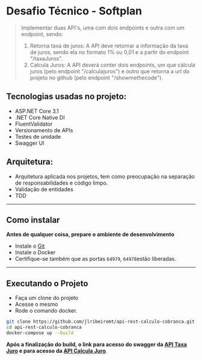 # Desafio Técnico - Softplan
> Implementar duas API's, uma com dois endpoints e outra com um endpoint, sendo: 
> 1. Retorna taxa de juros: A API deve retornar a informação da taxa de juros, sendo ela no formato 1% ou 0,01 e a partir do endpoint "/taxaJuros".
> 2. Calcula Juros: A API deverá conter dois endpoints, um que cálcula juros (pelo endpoint "/calculajuros") e outro que retorna a url do projeto no github 
> (pelo endpoint "/showmethecode"). 

## Tecnologias usadas no projeto:
* ASP.NET Core 3.1
* .NET Core Native DI
* FluentValidator
* Versionamento de APIs
* Testes de unidade
* Swagger UI 

## Arquitetura:

* Arquitetura aplicada nos projetos, tem como preocupação na separação de responsabilidades e código limpo.
* Validação de entidades
* TDD 

------------

## Como instalar
**Antes de qualquer coisa, prepare o ambiente de desenvolvimento** 
* Instale o [Git](https://git-scm.com/downloads "git")
* Instale o Docker
* Certifique-se também que as portas `64979`, `64978`estão liberadas.
 
------------

## Executando o Projeto
* Faça um clone do projeto
* Acesse o mesmo
* Rode o comando docker.
 ```sh
git clone https://github.com/jlribeiromt/api-rest-calculo-cobranca.git
cd api-rest-calculo-cobranca
docker-compose up --build
 ```
 
**Após a finalização do build, o link para acesso do swagger  da [API Taxa Juro](http://localhost:64979/swagger/"swagger") e para acesso da [API Calcula Juro](http://localhost:64978/swagger/ "swagger")**.


